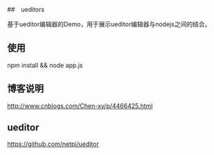##　ueditors

  基于ueditor编辑器的Demo，用于展示ueditor编辑器与nodejs之间的结合。

##  使用

  npm install && node app.js

##  博客说明

  http://www.cnblogs.com/Chen-xy/p/4466425.html

##  ueditor
  
  https://github.com/netpi/ueditor



